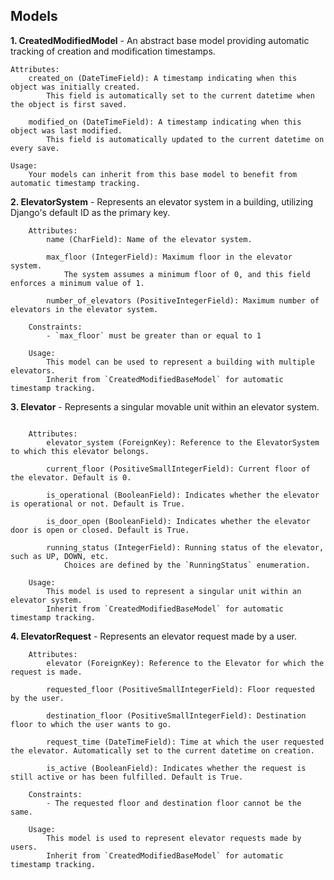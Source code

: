 ## Models

**1. CreatedModifiedModel** - An abstract base model providing automatic tracking of creation and modification timestamps.

    Attributes:
        created_on (DateTimeField): A timestamp indicating when this object was initially created.
            This field is automatically set to the current datetime when the object is first saved.

        modified_on (DateTimeField): A timestamp indicating when this object was last modified.
            This field is automatically updated to the current datetime on every save.
            
    Usage:
        Your models can inherit from this base model to benefit from automatic timestamp tracking.

**2. ElevatorSystem** - Represents an elevator system in a building, utilizing Django's default ID as the primary key.
```
    Attributes:
        name (CharField): Name of the elevator system.
        
        max_floor (IntegerField): Maximum floor in the elevator system.
            The system assumes a minimum floor of 0, and this field enforces a minimum value of 1.

        number_of_elevators (PositiveIntegerField): Maximum number of elevators in the elevator system.

    Constraints:
        - `max_floor` must be greater than or equal to 1

    Usage:
        This model can be used to represent a building with multiple elevators.
        Inherit from `CreatedModifiedBaseModel` for automatic timestamp tracking.
```

**3. Elevator** - Represents a singular movable unit within an elevator system.
```

    Attributes:
        elevator_system (ForeignKey): Reference to the ElevatorSystem to which this elevator belongs.
        
        current_floor (PositiveSmallIntegerField): Current floor of the elevator. Default is 0.

        is_operational (BooleanField): Indicates whether the elevator is operational or not. Default is True.

        is_door_open (BooleanField): Indicates whether the elevator door is open or closed. Default is True.

        running_status (IntegerField): Running status of the elevator, such as UP, DOWN, etc.
            Choices are defined by the `RunningStatus` enumeration.

    Usage:
        This model is used to represent a singular unit within an elevator system.
        Inherit from `CreatedModifiedBaseModel` for automatic timestamp tracking.
```

**4. ElevatorRequest** - Represents an elevator request made by a user.
```
    Attributes:
        elevator (ForeignKey): Reference to the Elevator for which the request is made.
        
        requested_floor (PositiveSmallIntegerField): Floor requested by the user.

        destination_floor (PositiveSmallIntegerField): Destination floor to which the user wants to go.

        request_time (DateTimeField): Time at which the user requested the elevator. Automatically set to the current datetime on creation.

        is_active (BooleanField): Indicates whether the request is still active or has been fulfilled. Default is True.

    Constraints:
        - The requested floor and destination floor cannot be the same.

    Usage:
        This model is used to represent elevator requests made by users.
        Inherit from `CreatedModifiedBaseModel` for automatic timestamp tracking.

```
